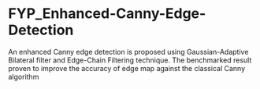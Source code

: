 # FYP_Enhanced-Canny-Edge-Detection
An enhanced Canny edge detection is proposed using Gaussian-Adaptive Bilateral filter and Edge-Chain Filtering technique. The benchmarked result proven to improve the accuracy of edge map against the classical Canny algorithm
